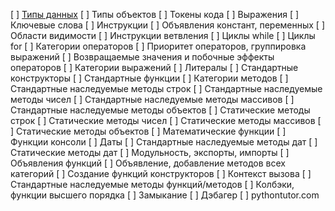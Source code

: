 [ ] [Типы данных](datatypes.md)
[ ] Типы объектов
[ ] Токены кода
[ ] Выражения
[ ] Ключевые слова
[ ] Инструкции
[ ] Объявления констант, переменных
[ ] Области видимости
[ ] Инструкции ветвления
[ ] Циклы while
[ ] Циклы for
[ ] Категории операторов
[ ] Приоритет операторов, группировка выражений
[ ] Возвращаемые значения и побочные эффекты операторов
[ ] Категории выражений
[ ] Литералы
[ ] Стандартные конструкторы
[ ] Стандартные функции
[ ] Категории методов
[ ] Стандартные наследуемые методы строк
[ ] Стандартные наследуемые методы чисел
[ ] Стандартные наследуемые методы массивов
[ ] Стандартные наследуемые методы объектов
[ ] Статические методы строк
[ ] Статические методы чисел
[ ] Статические методы массивов
[ ] Статические методы объектов
[ ] Математические функции
[ ] Функции консоли
[ ] Даты
[ ] Стандартные наследуемые методы дат
[ ] Статические методы дат
[ ] Модульность, экспорты, импорты
[ ] Объявления функций
[ ] Объявление, добавление методов всех категорий
[ ] Создание функций конструкторов
[ ] Контекст вызова
[ ] Стандартные наследуемые методы функций/методов
[ ] Колбэки, функции высшего порядка
[ ] Замыкание
[ ] Дэбагер 
[ ] pythontutor.com
